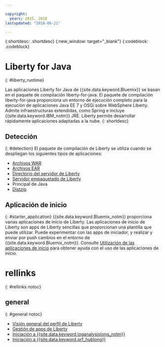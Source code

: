 ```yaml
---

copyright:
  years: 2015, 2018
lastupdated: "2018-06-21"

---
```


{:shortdesc: .shortdesc}
{:new_window: target="_blank"}
{:codeblock: .codeblock}

# Liberty for Java
{: #liberty_runtime}

Las aplicaciones Liberty for Java de {{site.data.keyword.Bluemix}} se basan en el paquete de compilación liberty-for-java. El paquete de compilación liberty-for-java proporciona un entorno de ejecución completo para la ejecución de aplicaciones Java EE 7 y OSGi sobre WebSphere Liberty. Admite infraestructuras extendidas, como Spring e incluye {{site.data.keyword.IBM_notm}} JRE. Liberty permite desarrollar rápidamente aplicaciones adaptadas a la nube.
{: shortdesc}

## Detección
{: #detection}
El paquete de compilación de Liberty se utiliza cuando se despliegan los siguientes tipos de aplicaciones:
* [Archivos WAR](optionsForPushing.html#stand_alone_apps)
* [Archivos EAR](optionsForPushing.html#stand_alone_apps)
* [Directorio del servidor de Liberty](optionsForPushing.html#server_directory)
* [Servidor empaquetado de Liberty](optionsForPushing.html#packaged_server)
* Principal de Java
* [Distzip](https://github.com/cloudfoundry/ibm-websphere-liberty-buildpack/blob/master/docs/container-distZip.md)

## Aplicación de inicio
{: #starter_application}
{{site.data.keyword.Bluemix_notm}} proporciona varias aplicaciones de inicio de Liberty.  Las aplicaciones de inicio de Liberty son apps de Liberty sencillas que proporcionan una plantilla que puede utilizar. Puede experimentar con las apps de iniciador, y realizar y enviar por push cambios en el entorno de {{site.data.keyword.Bluemix_notm}}.  Consulte [Utilización de las aplicaciones de inicio](../common/starter_app_usage.html) para obtener ayuda con el uso de las aplicaciones de inicio.

# rellinks
{: #rellinks notoc}
## general
{: #general notoc}
* [Visión general del perfil de Liberty](http://www-01.ibm.com/support/knowledgecenter/SSAW57_8.5.5/com.ibm.websphere.wlp.nd.doc/ae/cwlp_about.html)
* [Gestión de apps de Liberty](../common/app_mng.html#Utilities)
* [Iniciación a {{site.data.keyword.loganalysislong_notm}}](/docs/services/CloudLogAnalysis/index.html)
* [Iniciación a {{site.data.keyword.prf_hublong}}](/docs/services/AvailabilityMonitoring/index.html)

